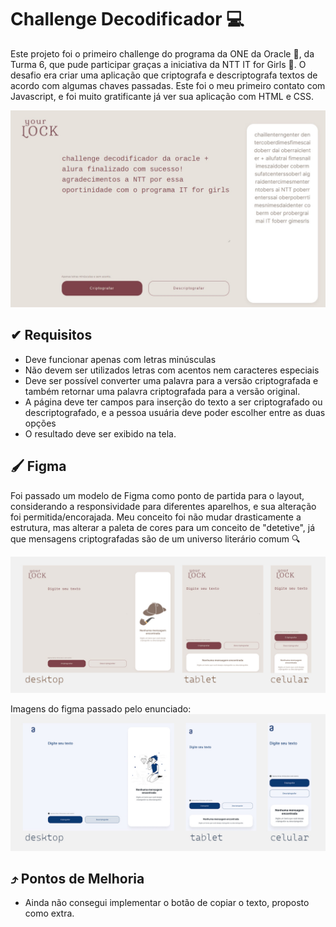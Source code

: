 # Challenge Decodificador 💻

Este projeto foi o primeiro challenge do programa da ONE da Oracle 🧡, da Turma 6, que pude participar graças a iniciativa da NTT IT for Girls 💙. O desafio era criar uma aplicação que criptografa e descriptografa textos de acordo com algumas chaves passadas.
Este foi o meu primeiro contato com Javascript, e foi muito gratificante já ver sua aplicação com HTML e CSS.

![print do desktop do projeto](imgs/desktop.jpg)


## ✔ Requisitos
- Deve funcionar apenas com letras minúsculas
- Não devem ser utilizados letras com acentos nem caracteres especiais
- Deve ser possível converter uma palavra para a versão criptografada e também retornar uma palavra criptografada para a versão original.
- A página deve ter campos para inserção do texto a ser criptografado ou descriptografado, e a pessoa usuária deve poder escolher entre as duas opções
- O resultado deve ser exibido na tela.

## 🖌️ Figma

Foi passado um modelo de Figma como ponto de partida para o layout, considerando a responsividade para diferentes aparelhos, e sua alteração foi permitida/encorajada.
Meu conceito foi não mudar drasticamente a estrutura, mas alterar a paleta de cores para um conceito de "detetive", já que mensagens criptografadas são de um universo literário comum 🔍

![3 formatos de tela](imgs/Telas.jpg)

Imagens do figma passado pelo enunciado:
![3 formatos de tela](imgs/TelasPropostas.jpg)

## ⤴️ Pontos de Melhoria
- Ainda não consegui implementar o botão de copiar o texto, proposto como extra.
